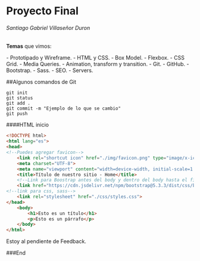 # Proyecto Final
###### Santiago Gabriel Villaseñor Duron
<p>
<strong>Temas</strong> que vimos:
</p>
- Prototipado y Wireframe.
- HTML y CSS.
- Box Model.
- Flexbox.
- CSS Grid.
- Media Queries.
- Animation, transform y transition.
- Git.
- GitHub.
- Bootstrap.
- Sass.
- SEO.
- Servers.


##Algunos comandos de Git

    git init
	git status
	git add .
	git commit -m "Ejemplo de lo que se cambio"
	git push

####HTML inicio

```html
<!DOCTYPE html>
<html lang="es">
<head>
<!--Puedes agregar favicon-->
    <link rel="shortcut icon" href="./img/favicon.png" type="image/x-icon">
    <meta charset="UTF-8">
    <meta name="viewport" content="width=device-width, initial-scale=1.0">
    <title>Título de nuestro sitio - Home</title>
	<!--Link para Boostrap antes del body y dentro del body hasta el final-->
    <link href="https://cdn.jsdelivr.net/npm/bootstrap@5.3.3/dist/css/bootstrap.min.css" rel="stylesheet" integrity="sha384-QWTKZyjpPEjISv5WaRU9OFeRpok6YctnYmDr5pNlyT2bRjXh0JMhjY6hW+ALEwIH" crossorigin="anonymous">
<!--link para css, sass-->
    <link rel="stylesheet" href="./css/styles.css">
</head>
    <body>
        <h1>Esto es un título</h1>
		<p>Esto es un párrafo</p>
    </body>
</html>
```
Estoy al pendiente de Feedback.

###End
